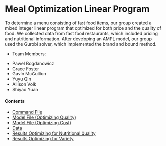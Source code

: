 # Meal Optimization Linear Program

To determine a menu consisting of fast food items, our group created a mixed integer linear program that optimized for both price and the quality of food. We collected data from fast food restaurants, which included pricing and nutritional information. After developing an AMPL model, our group used the Gurobi solver, which implemented the brand and bound method.

 * Team Members:
  + Pawel Bogdanowicz
  + Grace Foster
  + Gavin McCullion
  + Yuyu Qin
  + Allison Volk
  + Shiyao Yuan

#### Contents
  * [Command File](https://github.com/pawelmb57/meal_optimization/blob/master/food_cmd.rtf)
  * [Model File (Optimizing Quality)](https://github.com/pawelmb57/meal_optimization/blob/master/food_mod.rtf)
  * [Model File (Optimizing Cost)](https://github.com/pawelmb57/meal_optimization/blob/master/noslack_food_MOD.rtf)
  * [Data](https://github.com/pawelmb57/meal_optimization/blob/master/3days_SMALLcomplete_cleaned_dataDAT)
  * [Results Optimizing for Nutritional Quality](https://github.com/pawelmb57/meal_optimization/blob/master/slack_budget_results.pdf)
  * [Results Optimizing for Variety](https://github.com/pawelmb57/meal_optimization/blob/master/slack_variety_results.pdf)

